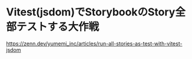 # Vitest(jsdom)でStorybookのStory全部テストする大作戦

https://zenn.dev/yumemi_inc/articles/run-all-stories-as-test-with-vitest-jsdom
